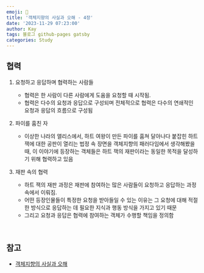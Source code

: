 ```yaml
---
emoji: 👋
title: '객체지향의 사실과 오해 - 4장'
date: '2023-11-29 07:23:00'
author: Kay
tags: 블로그 github-pages gatsby
categories: Study
---
```


## 협력

1. 요청하고 응답하며 협력하는 사람들

   - 협력은 한 사람이 다른 사람에게 도움을 요청할 때 시작됨.
   - 협력은 다수의 요청과 응답으로 구성되며 전체적으로 협력은 다수의 연쇄적인 요청과 응답의 흐름으로 구성됨

2. 파이를 훔친 자

   - 이상한 나라의 앨리스에서, 하트 여왕이 만든 파이를 훔쳐 달아나다 붙잡힌 하트 잭에 대한 공판이 열리는 법정 속 장면을 객체지향의 패러다임에서 생각해봤을 때, 이 이야기에 등장하는 객체들은 하트 잭의 재판이라는 동일한 목적을 달성하기 위해 협력하고 있음

3. 재판 속의 협력
   - 하트 잭의 재판 과정은 재판에 참여하는 많은 사람들이 요청하고 응답하는 과정 속에서 이뤄짐.
   - 어떤 등장인물들이 특정한 요청을 받아들일 수 있는 이유는 그 요청에 대해 적절한 방식으로 응답하는 데 필요한 지식과 행동 방식을 가지고 있기 때문
   - 그리고 요청과 응답은 협력에 참여하는 객체가 수행할 책임을 정의함

<br>

## 참고

- [객체지향의 사실과 오해](https://www.yes24.com/Product/Goods/18249021)

```toc

```
